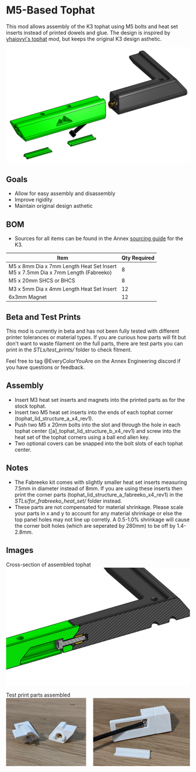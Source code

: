# M5-Based Tophat

This mod allows assembly of the K3 tophat using M5 bolts and heat set inserts instead of printed dowels and glue. The design is inspired by [yhaiovyi's tophat](https://github.com/everycoloryouare/Annex-Engineering_User_Mods/tree/main/Printers/K3/yhaiovyi-K3_Glueless_Tophat) mod, but keeps the original K3 design asthetic.

![Exploded](Images/top_lid_assembly_exploded.png)

## Goals
- Allow for easy assembly and disassembly
- Improve rigidity
- Maintain original design asthetic

## BOM
- Sources for all items can be found in the Annex [sourcing guide](https://docs.google.com/spreadsheets/d/1O3eyVuQ6M4F03MJSDs4Z71_XyNjXL5HFTZr1jsaAtRc/htmlview#) for the K3.

| Item                                                             | Qty Required  |
| ---                                                              | ---           |
| M5 x 8mm Dia x 7mm Length Heat Set Insert <br> M5 x 7.5mm Dia x 7mm Length (Fabreeko)                        | 8             |
| M5 x 20mm SHCS or BHCS                                           | 8             |
| M3 x 5mm Dia x 4mm Length Heat Set Insert                        | 12            |
| 6x3mm Magnet                                                     | 12            |

## Beta and Test Prints
This mod is currently in beta and has not been fully tested with different printer tolerances or material types. If you are curious how parts will fit but don't want to waste filament on the full parts, there are test parts you can print in the <i>STLs/test_prints/</i> folder to check fitment.

Feel free to tag @EveryColorYouAre on the Annex Engineering discord if you have questions or feedback.

## Assembly
- Insert M3 heat set inserts and magnets into the printed parts as for the stock tophat.
- Insert two M5 heat set inserts into the ends of each tophat corner (tophat_lid_structure_a_x4_rev1).
- Push two M5 x 20mm bolts into the slot and through the hole in each tophat center ([a]_tophat_lid_structure_b_x4_rev1) and screw into the heat set of the tophat corners using a ball end allen key.
- Two optional covers can be snapped into the bolt slots of each tophat center.

## Notes
- The Fabreeko kit comes with slightly smaller heat set inserts measuring 7.5mm in diameter instead of 8mm. If you are using these inserts then print the corner parts (tophat_lid_structure_a_fabreeko_x4_rev1) in the <i>STLs/for_frabreeko_heat_set/</i> folder instead.
- These parts are not compensated for material shrinkage. Please scale your parts in x and y to account for any material shrinkage or else the top panel holes may not line up corretly. A 0.5-1.0% shrinkage will cause the corner bolt holes (which are seperated by 280mm) to be off by 1.4-2.8mm. 

## Images
Cross-section of assembled tophat
![section](Images/top_lid_assembly_cross_section.png)

Test print parts assembled
![test_print](Images/test_prints.png)